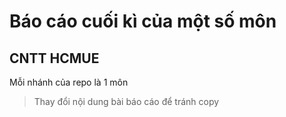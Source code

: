 # Báo cáo cuối kì của một số môn 
## CNTT HCMUE

Mỗi nhánh của repo là 1 môn

> Thay đổi nội dung bài báo cáo để tránh copy
